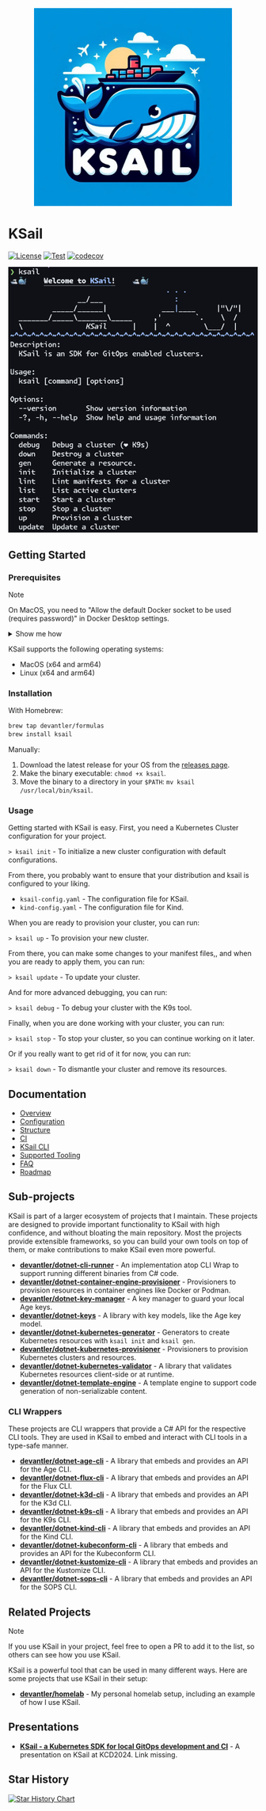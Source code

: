 <div align="center">
  <img width="400px" alt="ksail" align="center" src="./docs/images/ksail-logo.png" />
</div>

# KSail

[![License](https://img.shields.io/badge/License-Apache_2.0-blue.svg)](https://opensource.org/licenses/Apache-2.0)
[![Test](https://github.com/devantler/ksail/actions/workflows/test.yaml/badge.svg?branch=main)](https://github.com/devantler/ksail/actions/workflows/test.yaml)
[![codecov](https://codecov.io/gh/devantler/ksail/graph/badge.svg?token=DNEO90PfNR)](https://codecov.io/gh/devantler/ksail)

![KSail CLI](docs/images/ksail-cli.png)

## Getting Started

### Prerequisites

> [!NOTE]
> On MacOS, you need to "Allow the default Docker socket to be used (requires password)" in Docker Desktop settings.
>
> <details><summary>Show me how</summary>
>
> ![Enable Docker Socket in Docker Desktop](docs/images/enable-docker-socket-in-docker-desktop.png)
>
> </details>

KSail supports the following operating systems:

- MacOS (x64 and arm64)
- Linux (x64 and arm64)

### Installation

With Homebrew:

```sh
brew tap devantler/formulas
brew install ksail
```

Manually:

1. Download the latest release for your OS from the [releases page](https://github.com/devantler/ksail/releases).
2. Make the binary executable: `chmod +x ksail`.
3. Move the binary to a directory in your `$PATH`: `mv ksail /usr/local/bin/ksail`.

### Usage

Getting started with KSail is easy. First, you need a Kubernetes Cluster configuration for your project.

`> ksail init` - To initialize a new cluster configuration with default configurations.

From there, you probably want to ensure that your distribution and ksail is configured to your liking.

- `ksail-config.yaml` - The configuration file for KSail.
- `kind-config.yaml` - The configuration file for Kind.

When you are ready to provision your cluster, you can run:

`> ksail up` - To provision your new cluster.

From there, you can make some changes to your manifest files,, and when you are ready to apply them, you can run:

`> ksail update` - To update your cluster.

And for more advanced debugging, you can run:

`> ksail debug` - To debug your cluster with the K9s tool.

Finally, when you are done working with your cluster, you can run:

`> ksail stop` - To stop your cluster, so you can continue working on it later.

Or if you really want to get rid of it for now, you can run:

`> ksail down` - To dismantle your cluster and remove its resources.

## Documentation

- [Overview](./docs/0-overview.md)
- [Configuration](./docs/1-configuration.md)
- [Structure](./docs/2-structure.md)
- [CI](./docs/3-ci.md)
- [KSail CLI](./docs/4-ksail-cli.md)
- [Supported Tooling](./docs/5-supported-tooling.md)
- [FAQ](./docs/6-faq.md)
- [Roadmap](./docs/7-roadmap.md)

## Sub-projects

KSail is part of a larger ecosystem of projects that I maintain. These projects are designed to provide important functionality to KSail with high confidence, and without bloating the main repository. Most the projects provide extensible frameworks, so you can build your own tools on top of them, or make contributions to make KSail even more powerful.

- **[devantler/dotnet-cli-runner](https://github.com/devantler/dotnet-cli-runner)** - An implementation atop CLI Wrap to support running different binaries from C# code.
- **[devantler/dotnet-container-engine-provisioner](https://github.com/devantler/dotnet-container-engine-provisioner)** - Provisioners to provision resources in container engines like Docker or Podman.
- **[devantler/dotnet-key-manager](https://github.com/devantler/dotnet-key-manager)** - A key manager to guard your local Age keys.
- **[devantler/dotnet-keys](https://github.com/devantler/dotnet-keys)** - A library with key models, like the Age key model.
- **[devantler/dotnet-kubernetes-generator](https://github.com/devantler/dotnet-kubernetes-generator)** - Generators to create Kubernetes resources with `ksail init` and `ksail gen`.
- **[devantler/dotnet-kubernetes-provisioner](https://github.com/devantler/dotnet-kubernetes-provisioner)** - Provisioners to provision Kubernetes clusters and resources.
- **[devantler/dotnet-kubernetes-validator](https://github.com/devantler/dotnet-kubernetes-validator)** - A library that validates Kubernetes resources client-side or at runtime.
- **[devantler/dotnet-template-engine](https://github.com/devantler/dotnet-template-engine)** - A template engine to support code generation of non-serializable content.

### CLI Wrappers

These projects are CLI wrappers that provide a C# API for the respective CLI tools. They are used in KSail to embed and interact with CLI tools in a type-safe manner.

- **[devantler/dotnet-age-cli](https://github.com/devantler/dotnet-age-cli)** - A library that embeds and provides an API for the Age CLI.
- **[devantler/dotnet-flux-cli](https://github.com/devantler/dotnet-flux-cli)** - A library that embeds and provides an API for the Flux CLI.
- **[devantler/dotnet-k3d-cli](https://github.com/devantler/dotnet-k3d-cli)** - A library that embeds and provides an API for the K3d CLI.
- **[devantler/dotnet-k9s-cli](https://github.com/devantler/dotnet-k9s-cli)** - A library that embeds and provides an API for the K9s CLI.
- **[devantler/dotnet-kind-cli](https://github.com/devantler/dotnet-kind-cli)** - A library that embeds and provides an API for the Kind CLI.
- **[devantler/dotnet-kubeconform-cli](https://github.com/devantler/dotnet-kubeconform-cli)** - A library that embeds and provides an API for the Kubeconform CLI.
- **[devantler/dotnet-kustomize-cli](https://github.com/devantler/dotnet-kustomize-cli)** - A library that embeds and provides an API for the Kustomize CLI.
- **[devantler/dotnet-sops-cli](https://github.com/devantler/dotnet-sops-cli)** - A library that embeds and provides an API for the SOPS CLI.

## Related Projects

> [!NOTE]
> If you use KSail in your project, feel free to open a PR to add it to the list, so others can see how you use KSail.

KSail is a powerful tool that can be used in many different ways. Here are some projects that use KSail in their setup:

- **[devantler/homelab](https://github.com/devantler/homelab)** - My personal homelab setup, including an example of how I use KSail.

## Presentations

- **[KSail - a Kubernetes SDK for local GitOps development and CI]()** - A presentation on KSail at KCD2024. Link missing.

## Star History

[![Star History Chart](https://api.star-history.com/svg?repos=devantler/ksail&type=Date)](https://star-history.com/#devantler/ksail&Date)
